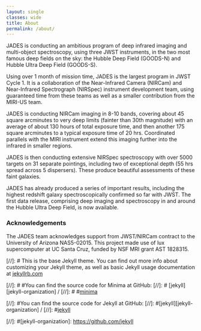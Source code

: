 ```yaml
---
layout: single
classes: wide
title: About
permalink: /about/
---
```


JADES is conducting an ambitious program of deep infrared imaging and multi-object spectroscopy,
using three JWST instruments, in the two most famous deep fields on the sky: the
Hubble Deep Field (GOODS-N) and Hubble Ultra Deep Field (GOODS-S).

Using over 1 month of mission time, JADES is the largest program in JWST Cycle 1. It
is a collaboration of the Near-Infrared Camera (NIRCam) and Near-Infrared
Spectrograph (NIRSpec) instrument development team, using guaranteed time from
these teams as well as a smaller contribution from the MIRI-US team.

JADES is conducting NIRCam imaging in 8-10 bands, covering about 45 square
arcminutes to very deep limits (fainter than 30th magnitude) with an average of
about 130 hours of total exposure time, and then another 175 square arcminutes
to a typical exposure time of 20 hrs. Coordinated parallels with the MIRI
instrument extend this imaging further into the infrared in smaller regions.

JADES is then conducting extensive NIRSpec spectroscopy with over 5000 targets
on 31 separate pointings, including two of exceptional depth (55 hrs spread across
5 dispersers). These produce beautiful assessments of these faint galaxies.

JADES has already produced a series of important results, including the
highest redshift galaxy spectroscopically confirmed so far with JWST.
The first data release, comprising deep imaging and spectroscopy in and
around the Hubble Ultra Deep Field, is now available.

### Acknowledgements

The JADES team acknowledges support from JWST/NIRCam contract to the University of Arizona NAS5-02015.  This project made use of lux supercomputer at UC Santa Cruz, funded by NSF MRI grant AST 1828315.

[//]: # This is the base Jekyll theme. You can find out more info about customizing your Jekyll theme, as well as basic Jekyll usage documentation at [jekyllrb.com](https://jekyllrb.com/)

[//]: # #You can find the source code for Minima at GitHub:
[//]: # [jekyll][jekyll-organization] /
[//]: # #[minima](https://github.com/jekyll/minima)

[//]: #You can find the source code for Jekyll at GitHub:
[//]: #[jekyll][jekyll-organization] /
[//]: #[jekyll](https://github.com/jekyll/jekyll)

[//]: #[jekyll-organization]: https://github.com/jekyll
